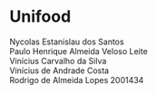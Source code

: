 # Unifood

Nycolas Estanislau dos Santos  
Paulo Henrique Almeida Veloso Leite  
Vinícius Carvalho da Silva  
Vinícius de Andrade Costa  
Rodrigo de Almeida Lopes 2001434

